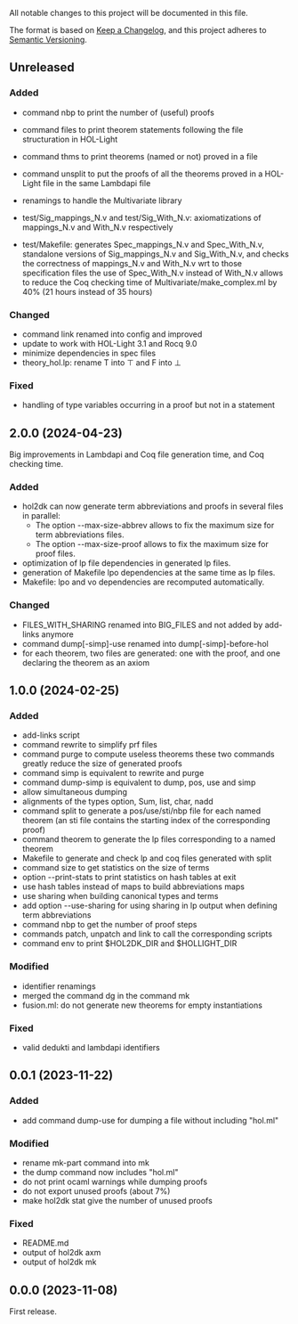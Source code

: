 All notable changes to this project will be documented in this file.

The format is based on [Keep a Changelog](https://keepachangelog.com/),
and this project adheres to [Semantic Versioning](https://semver.org/).

## Unreleased

### Added

- command nbp to print the number of (useful) proofs
- command files to print theorem statements following the file structuration in HOL-Light
- command thms to print theorems (named or not) proved in a file
- command unsplit to put the proofs of all the theorems proved in a HOL-Light file in the same Lambdapi file
- renamings to handle the Multivariate library
- test/Sig_mappings_N.v and test/Sig_With_N.v: axiomatizations of mappings_N.v and With_N.v respectively

- test/Makefile: generates Spec_mappings_N.v and Spec_With_N.v, standalone versions of Sig_mappings_N.v and Sig_With_N.v, and checks the correctness of mappings_N.v and With_N.v wrt to those specification files
  the use of Spec_With_N.v instead of With_N.v allows to reduce the Coq checking time of Multivariate/make_complex.ml by 40% (21 hours instead of 35 hours)

### Changed

- command link renamed into config and improved
- update to work with HOL-Light 3.1 and Rocq 9.0
- minimize dependencies in spec files
- theory_hol.lp: rename T into ⊤ and F into ⊥

### Fixed

- handling of type variables occurring in a proof but not in a statement

## 2.0.0 (2024-04-23)

Big improvements in Lambdapi and Coq file generation time, and Coq checking time.

### Added

- hol2dk can now generate term abbreviations and proofs in several files
in parallel:
  * The option --max-size-abbrev allows to fix the maximum size for term abbreviations files.
  * The option --max-size-proof allows to fix the maximum size for proof files.
- optimization of lp file dependencies in generated lp files.
- generation of Makefile lpo dependencies at the same time as lp files.
- Makefile: lpo and vo dependencies are recomputed automatically.

### Changed

- FILES_WITH_SHARING renamed into BIG_FILES and not added by add-links anymore
- command dump[-simp]-use renamed into dump[-simp]-before-hol
- for each theorem, two files are generated: one with the proof, and one declaring the theorem as an axiom

## 1.0.0 (2024-02-25)

### Added

- add-links script
- command rewrite to simplify prf files
- command purge to compute useless theorems
  these two commands greatly reduce the size of generated proofs
- command simp is equivalent to rewrite and purge
- command dump-simp is equivalent to dump, pos, use and simp
- allow simultaneous dumping
- alignments of the types option, Sum, list, char, nadd
- command split to generate a pos/use/sti/nbp file for each named theorem
  (an sti file contains the starting index of the corresponding proof)
- command theorem to generate the lp files corresponding to a named theorem
- Makefile to generate and check lp and coq files generated with split
- command size to get statistics on the size of terms
- option --print-stats to print statistics on hash tables at exit
- use hash tables instead of maps to build abbreviations maps
- use sharing when building canonical types and terms
- add option --use-sharing for using sharing in lp output when defining term abbreviations
- command nbp to get the number of proof steps
- commands patch, unpatch and link to call the corresponding scripts
- command env to print $HOL2DK_DIR and $HOLLIGHT_DIR

### Modified

- identifier renamings
- merged the command dg in the command mk
- fusion.ml: do not generate new theorems for empty instantiations

### Fixed

- valid dedukti and lambdapi identifiers

## 0.0.1 (2023-11-22)

### Added

- add command dump-use for dumping a file without including "hol.ml"

### Modified

- rename mk-part command into mk
- the dump command now includes "hol.ml"
- do not print ocaml warnings while dumping proofs
- do not export unused proofs (about 7%)
- make hol2dk stat give the number of unused proofs

### Fixed

- README.md
- output of hol2dk axm
- output of hol2dk mk

## 0.0.0 (2023-11-08)

First release.
